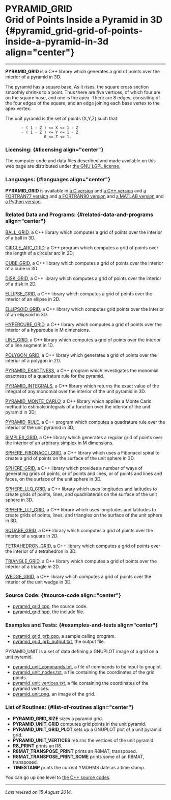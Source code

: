 PYRAMID\_GRID\
Grid of Points Inside a Pyramid in 3D {#pyramid_grid-grid-of-points-inside-a-pyramid-in-3d align="center"}
=====================================

------------------------------------------------------------------------

**PYRAMID\_GRID** is a C++ library which generates a grid of points over
the interior of a pyramid in 3D.

The pyramid has a square base. As it rises, the square cross section
smoothly shrinks to a point. Thus there are five vertices, of which four
are on the square base, and one is the apex. There are 8 edges,
consisting of the four edges of the square, and an edge joining each
base vertex to the apex vertex.

The unit pyramid is the set of points (X,Y,Z) such that:

           - ( 1 - Z ) <= X <= 1 - Z
           - ( 1 - Z ) <= Y <= 1 - Z
                     0 <= Z <= 1.
           

### Licensing: {#licensing align="center"}

The computer code and data files described and made available on this
web page are distributed under [the GNU LGPL
license.](../../txt/gnu_lgpl.txt)

### Languages: {#languages align="center"}

**PYRAMID\_GRID** is available in [a C
version](../../c_src/pyramid_grid/pyramid_grid.md) and [a C++
version](../../master/pyramid_grid/pyramid_grid.md) and [a FORTRAN77
version](../../f77_src/pyramid_grid/pyramid_grid.md) and [a FORTRAN90
version](../../f_src/pyramid_grid/pyramid_grid.md) and [a MATLAB
version](../../m_src/pyramid_grid/pyramid_grid.md) and [a Python
version](../../py_src/pyramid_grid/pyramid_grid.md).

### Related Data and Programs: {#related-data-and-programs align="center"}

[BALL\_GRID](../../master/ball_grid/ball_grid.md), a C++ library
which computes a grid of points over the interior of a ball in 3D.

[CIRCLE\_ARC\_GRID](../../master/circle_arc_grid/circle_arc_grid.md),
a C++ program which computes a grid of points over the length of a
circular arc in 2D;

[CUBE\_GRID](../../master/cube_grid/cube_grid.md), a C++ library
which computes a grid of points over the interior of a cube in 3D.

[DISK\_GRID](../../master/disk_grid/disk_grid.md), a C++ library
which computes a grid of points over the interior of a disk in 2D.

[ELLIPSE\_GRID](../../master/ellipse_grid/ellipse_grid.md), a C++
library which computes a grid of points over the interior of an ellipse
in 2D.

[ELLIPSOID\_GRID](../../master/ellipsoid_grid/ellipsoid_grid.md), a
C++ library which computes grid points over the interior of an ellipsoid
in 3D.

[HYPERCUBE\_GRID](../../master/hypercube_grid/hypercube_grid.md), a
C++ library which computes a grid of points over the interior of a
hypercube in M dimensions.

[LINE\_GRID](../../master/line_grid/line_grid.md), a C++ library
which computes a grid of points over the interior of a line segment in
1D.

[POLYGON\_GRID](../../master/polygon_grid/polygon_grid.md), a C++
library which generates a grid of points over the interior of a polygon
in 2D.

[PYRAMID\_EXACTNESS](../../master/pyramid_exactness/pyramid_exactness.md),
a C++ program which investigates the monomial exactness of a quadrature
rule for the pyramid.

[PYRAMID\_INTEGRALS](../../master/pyramid_integrals/pyramid_integrals.md),
a C++ library which returns the exact value of the integral of any
monomial over the interior of the unit pyramid in 3D.

[PYRAMID\_MONTE\_CARLO](../../master/pyramid_monte_carlo/pyramid_monte_carlo.md),
a C++ library which applies a Monte Carlo method to estimate integrals
of a function over the interior of the unit pyramid in 3D;

[PYRAMID\_RULE](../../master/pyramid_rule/pyramid_rule.md), a C++
program which computes a quadrature rule over the interior of the unit
pyramid in 3D;

[SIMPLEX\_GRID](../../master/simplex_grid/simplex_grid.md), a C++
library which generates a regular grid of points over the interior of an
arbitrary simplex in M dimensions.

[SPHERE\_FIBONACCI\_GRID](../../master/sphere_fibonacci_grid/sphere_fibonacci_grid.md),
a C++ library which uses a Fibonacci spiral to create a grid of points
on the surface of the unit sphere in 3D.

[SPHERE\_GRID](../../master/sphere_grid/sphere_grid.md), a C++
library which provides a number of ways of generating grids of points,
or of points and lines, or of points and lines and faces, on the surface
of the unit sphere in 3D.

[SPHERE\_LLQ\_GRID](../../master/sphere_llq_grid/sphere_llq_grid.md),
a C++ library which uses longitudes and latitudes to create grids of
points, lines, and quadrilaterals on the surface of the unit sphere in
3D.

[SPHERE\_LLT\_GRID](../../master/sphere_llt_grid/sphere_llt_grid.md),
a C++ library which uses longitudes and latitudes to create grids of
points, lines, and triangles on the surface of the unit sphere in 3D.

[SQUARE\_GRID](../../master/square_grid/square_grid.md), a C++
library which computes a grid of points over the interior of a square in
2D.

[TETRAHEDRON\_GRID](../../master/tetrahedron_grid/tetrahedron_grid.md),
a C++ library which computes a grid of points over the interior of a
tetrahedron in 3D.

[TRIANGLE\_GRID](../../master/triangle_grid/triangle_grid.md), a C++
library which computes a grid of points over the interior of a triangle
in 2D.

[WEDGE\_GRID](../../master/wedge_grid/wedge_grid.md), a C++ library
which computes a grid of points over the interior of the unit wedge in
3D.

### Source Code: {#source-code align="center"}

-   [pyramid\_grid.cpp](pyramid_grid.cpp), the source code.
-   [pyramid\_grid.hpp](pyramid_grid.hpp), the include file.

### Examples and Tests: {#examples-and-tests align="center"}

-   [pyramid\_grid\_prb.cpp](pyramid_grid_prb.cpp), a sample calling
    program.
-   [pyramid\_grid\_prb\_output.txt](pyramid_grid_prb_output.txt), the
    output file.

PYRAMID\_UNIT is a set of data defining a GNUPLOT image of a grid on a
unit pyramid.

-   [pyramid\_unit\_commands.txt](pyramid_unit_commands.txt), a file of
    commands to be input to gnuplot.
-   [pyramid\_unit\_nodes.txt](pyramid_unit_nodes.txt), a file
    containing the coordinates of the grid points.
-   [pyramid\_unit\_vertices.txt](pyramid_unit_vertices.txt), a file
    containing the coordinates of the pyramid vertices.
-   [pyramid\_unit.png](pyramid_unit.png), an image of the grid.

### List of Routines: {#list-of-routines align="center"}

-   **PYRAMID\_GRID\_SIZE** sizes a pyramid grid.
-   **PYRAMID\_UNIT\_GRID** computes grid points in the unit pyramid.
-   **PYRAMID\_UNIT\_GRID\_PLOT** sets up a GNUPLOT plot of a unit
    pyramid grid.
-   **PYRAMID\_UNIT\_VERTICES** returns the vertices of the unit
    pyramid.
-   **R8\_PRINT** prints an R8.
-   **R8MAT\_TRANSPOSE\_PRINT** prints an R8MAT, transposed.
-   **R8MAT\_TRANSPOSE\_PRINT\_SOME** prints some of an R8MAT,
    transposed.
-   **TIMESTAMP** prints the current YMDHMS date as a time stamp.

You can go up one level to [the C++ source codes](../cpp_src.md).

------------------------------------------------------------------------

*Last revised on 15 August 2014.*

